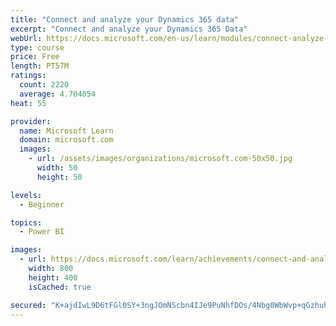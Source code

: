 ```yaml
---
title: "Connect and analyze your Dynamics 365 data​"
excerpt: "Connect and analyze your Dynamics 365 Data​"
webUrl: https://docs.microsoft.com/en-us/learn/modules/connect-analyze-dynamics-365-data/
type: course
price: Free
length: PT57M
ratings:
  count: 2220
  average: 4.704054
heat: 55

provider:
  name: Microsoft Learn
  domain: microsoft.com
  images:
    - url: /assets/images/organizations/microsoft.com-50x50.jpg
      width: 50
      height: 50

levels:
  - Beginner

topics:
  - Power BI

images:
  - url: https://docs.microsoft.com/learn/achievements/connect-and-analyze-your-microsoft-dynamics-365-data-social.png
    width: 800
    height: 400
    isCached: true

secured: "K+ajdIwL9D6tFGl0SY+3ngJOmNScbn4IJe9PuNhfDOs/4Nbg0WbWvp+qGzhuhCJ6hjJ5zIelOctM1dGkt9DbJe173Hmp7WvrCyIW/a/7VRZG7qNIv5NGQdbeEKg2LL0CukUu2a/We7vTxakKj4qugN9Z3guWMnm88ktt+8HYZrmEJwbKy4XN8/l/Xk80ZuaJFnClrOkdDJ+i/bMVHSa31qIZS9S7POvlmQaNfoqAc6swSxAxuUxx2aMcEKobLpARsKYY9XF03oZPEhvv6hc2JK8c0m7Efw7aGRs0cWb4LLmcIpQ9Eg6gq9lHbWmH+b2YXZ0ym1RIs1dArejFa9zargP5SdrBrSb+dLyXJJgAdnE7ToQFQrgmZsgnFi0HQt0JI2V8Hh3BLmXYFLyJqRqyjkgX1T2rvszdlpMjvjdFydw=;/Cr23GE4BahN28z6kXCYgw=="
---
```


